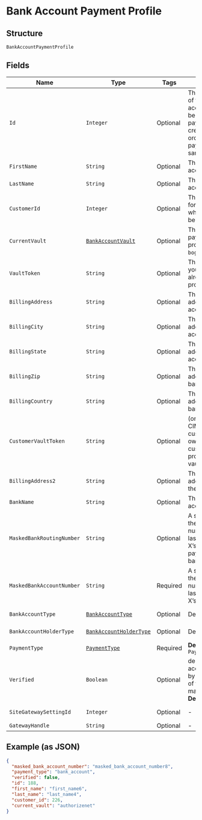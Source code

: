 
# Bank Account Payment Profile

## Structure

`BankAccountPaymentProfile`

## Fields

| Name | Type | Tags | Description | Getter | Setter |
|  --- | --- | --- | --- | --- | --- |
| `Id` | `Integer` | Optional | The Chargify-assigned ID of the stored bank account. This value can be used as an input to payment_profile_id when creating a subscription, in order to re-use a stored payment profile for the same customer | Integer getId() | setId(Integer id) |
| `FirstName` | `String` | Optional | The first name of the bank account holder | String getFirstName() | setFirstName(String firstName) |
| `LastName` | `String` | Optional | The last name of the bank account holder | String getLastName() | setLastName(String lastName) |
| `CustomerId` | `Integer` | Optional | The Chargify-assigned id for the customer record to which the bank account belongs | Integer getCustomerId() | setCustomerId(Integer customerId) |
| `CurrentVault` | [`BankAccountVault`](../../doc/models/bank-account-vault.md) | Optional | The vault that stores the payment profile with the provided vault_token. Use `bogus` for testing. | BankAccountVault getCurrentVault() | setCurrentVault(BankAccountVault currentVault) |
| `VaultToken` | `String` | Optional | The “token” provided by your vault storage for an already stored payment profile | String getVaultToken() | setVaultToken(String vaultToken) |
| `BillingAddress` | `String` | Optional | The current billing street address for the bank account | String getBillingAddress() | setBillingAddress(String billingAddress) |
| `BillingCity` | `String` | Optional | The current billing address city for the bank account | String getBillingCity() | setBillingCity(String billingCity) |
| `BillingState` | `String` | Optional | The current billing address state for the bank account | String getBillingState() | setBillingState(String billingState) |
| `BillingZip` | `String` | Optional | The current billing address zip code for the bank account | String getBillingZip() | setBillingZip(String billingZip) |
| `BillingCountry` | `String` | Optional | The current billing address country for the bank account | String getBillingCountry() | setBillingCountry(String billingCountry) |
| `CustomerVaultToken` | `String` | Optional | (only for Authorize.Net CIM storage): the customerProfileId for the owner of the customerPaymentProfileId provided as the vault_token. | String getCustomerVaultToken() | setCustomerVaultToken(String customerVaultToken) |
| `BillingAddress2` | `String` | Optional | The current billing street address, second line, for the bank account | String getBillingAddress2() | setBillingAddress2(String billingAddress2) |
| `BankName` | `String` | Optional | The bank where the account resides | String getBankName() | setBankName(String bankName) |
| `MaskedBankRoutingNumber` | `String` | Optional | A string representation of the stored bank routing number with all but the last 4 digits marked with X’s (i.e. ‘XXXXXXX1111’). payment_type will be bank_account | String getMaskedBankRoutingNumber() | setMaskedBankRoutingNumber(String maskedBankRoutingNumber) |
| `MaskedBankAccountNumber` | `String` | Required | A string representation of the stored bank account number with all but the last 4 digits marked with X’s (i.e. ‘XXXXXXX1111’) | String getMaskedBankAccountNumber() | setMaskedBankAccountNumber(String maskedBankAccountNumber) |
| `BankAccountType` | [`BankAccountType`](../../doc/models/bank-account-type.md) | Optional | Defaults to checking | BankAccountType getBankAccountType() | setBankAccountType(BankAccountType bankAccountType) |
| `BankAccountHolderType` | [`BankAccountHolderType`](../../doc/models/bank-account-holder-type.md) | Optional | Defaults to personal | BankAccountHolderType getBankAccountHolderType() | setBankAccountHolderType(BankAccountHolderType bankAccountHolderType) |
| `PaymentType` | [`PaymentType`](../../doc/models/payment-type.md) | Required | **Default**: `PaymentType.BANK_ACCOUNT` | PaymentType getPaymentType() | setPaymentType(PaymentType paymentType) |
| `Verified` | `Boolean` | Optional | denotes whether a bank account has been verified by providing the amounts of two small deposits made into the account<br>**Default**: `false` | Boolean getVerified() | setVerified(Boolean verified) |
| `SiteGatewaySettingId` | `Integer` | Optional | - | Integer getSiteGatewaySettingId() | setSiteGatewaySettingId(Integer siteGatewaySettingId) |
| `GatewayHandle` | `String` | Optional | - | String getGatewayHandle() | setGatewayHandle(String gatewayHandle) |

## Example (as JSON)

```json
{
  "masked_bank_account_number": "masked_bank_account_number8",
  "payment_type": "bank_account",
  "verified": false,
  "id": 188,
  "first_name": "first_name6",
  "last_name": "last_name4",
  "customer_id": 226,
  "current_vault": "authorizenet"
}
```

